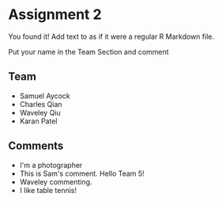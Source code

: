 # Assignment 2

You found it!  Add text to as if it were a regular R Markdown file.

Put your name in the Team Section and comment

## Team
- Samuel Aycock
- Charles Qian
- Waveley Qiu
- Karan Patel
## Comments
- I'm a photographer
- This is Sam's comment. Hello Team 5!
- Waveley commenting. 
- I like table tennis!
